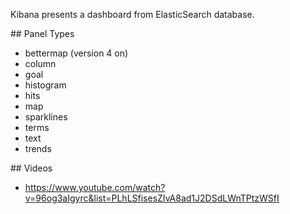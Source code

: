 Kibana presents a dashboard from ElasticSearch database.

<a id="PanelTypes">
## Panel Types</a>

  * bettermap (version 4 on)
  * column
  * goal
  * histogram
  * hits
  * map
  * sparklines
  * terms
  * text
  * trends
  
  
<a id="Videos">
## Videos</a>

 * https://www.youtube.com/watch?v=96og3aIgyrc&list=PLhLSfisesZIvA8ad1J2DSdLWnTPtzWSfI
